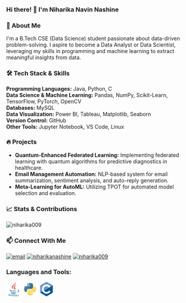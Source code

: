 <h3 align="left">Hi there! 👋 I'm Niharika Navin Nashine</h3>

<h3 align="left">🚀 About Me</h3>
<p align="left">
    I'm a B.Tech CSE (Data Science) student passionate about data-driven problem-solving. I aspire to become a Data Analyst or Data Scientist, leveraging my skills in programming and machine learning to extract meaningful insights from data.
</p>

<h3 align="left">🛠️ Tech Stack & Skills</h3>
<p align="left">
    <strong>Programming Languages:</strong> Java, Python, C<br>
    <strong>Data Science & Machine Learning:</strong> Pandas, NumPy, Scikit-Learn, TensorFlow, PyTorch, OpenCV<br>
    <strong>Databases:</strong> MySQL<br>
    <strong>Data Visualization:</strong> Power BI, Tableau, Matplotlib, Seaborn<br>
    <strong>Version Control:</strong> GitHub<br>
    <strong>Other Tools:</strong> Jupyter Notebook, VS Code, Linux
</p>

<h3 align="left">🔥 Projects</h3>
<ul>
    <li><strong>Quantum-Enhanced Federated Learning:</strong> Implementing federated learning with quantum algorithms for predictive diagnostics in healthcare.</li>
    <li><strong>Email Management Automation:</strong> NLP-based system for email summarization, sentiment analysis, and auto-reply generation.</li>
    <li><strong>Meta-Learning for AutoML:</strong> Utilizing TPOT for automated model selection and evaluation.</li>
</ul>

<h3 align="left">📈 Stats & Contributions</h3>
<p align="left">
    <img align="center" src="https://github-readme-stats.vercel.app/api/top-langs?username=niharika009&show_icons=true&locale=en&layout=compact" alt="niharika009" />
</p>

<h3 align="left">📫 Connect With Me</h3>
<p align="left">
    <a href="mailto:niharikanashine2004@gmail.com" target="blank"><img align="center" src="https://img.icons8.com/ios/50/000000/gmail-new.png" alt="email" height="30" width="40" /></a>
    <a href="https://linkedin.com/in/niharikanashine" target="blank"><img align="center" src="https://raw.githubusercontent.com/rahuldkjain/github-profile-readme-generator/master/src/images/icons/Social/linked-in-alt.svg" alt="niharikanashine" height="30" width="40" /></a>
    <a href="https://github.com/niharika009" target="blank"><img align="center" src="https://raw.githubusercontent.com/rahuldkjain/github-profile-readme-generator/master/src/images/icons/Social/github.svg" alt="niharika009" height="30" width="40" /></a>
</p>

<h3 align="left">Languages and Tools:</h3>
<p align="left">
    <a href="https://www.java.com" target="_blank" rel="noreferrer"><img src="https://raw.githubusercontent.com/devicons/devicon/master/icons/java/java-original.svg" alt="java" width="40" height="40" /></a>
    <a href="https://www.python.org" target="_blank" rel="noreferrer"><img src="https://raw.githubusercontent.com/devicons/devicon/master/icons/python/python-original.svg" alt="python" width="40" height="40" /></a>
    <a href="https://en.wikipedia.org/wiki/C_(programming_language)" target="_blank" rel="noreferrer"><img src="https://raw.githubusercontent.com/devicons/devicon/master/icons/c/c-original.svg" alt="c" width="40" height="40" /></a>
</p>
